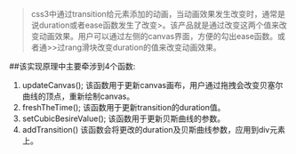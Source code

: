 >css3中通过transition给元素添加的动画，当动画效果发生改变时，通常是说duration或者ease函数发生了改变>。该产品就是通过改变这两个值来改变动画效果。用户可以通过左侧的canvas界面，方便的勾出ease函数。或者通>>过rang滑块改变duration的值来改变动画效果。

##该实现原理中主要牵涉到4个函数:

1. updateCanvas();
该函数用于更新canvas画布，用户通过拖拽会改变贝塞尔曲线的顶点，重新绘制canvas。
2. freshTheTime();
该函数用于更新transition的duration值。
3. setCubicBesireValue();
该函数用于更新贝斯曲线的参数。
4. addTransition()
该函数会将更改的duration及贝斯曲线参数，应用到div元素上。



